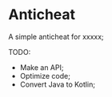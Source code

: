 # Anticheat

  A simple anticheat for xxxxx;

TODO:
   -  Make an API;
   -  Optimize code;
   -  Convert Java to Kotlin;
